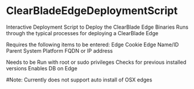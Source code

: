 # ClearBladeEdgeDeploymentScript
Interactive Deployment Script to Deploy the ClearBlade Edge Binaries
Runs through the typical processes for deploying a ClearBlade Edge


Requires the following items to be entered:
Edge Cookie
Edge Name/ID
Parent System
Platform FQDN or IP address

Needs to be Run with root or sudo privileges
Checks for previous installed versions
Enables DB on Edge

#Note: Currently does not support auto install of OSX edges
